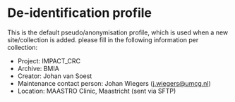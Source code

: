 De-identification profile
==========

This is the default pseudo/anonymisation profile, which is used when a new site/collection is added.
please fill in the following information per collection:
- Project: IMPACT_CRC
- Archive: BMIA
- Creator: Johan van Soest
- Maintenance contact person: Johan Wiegers (j.wiegers@umcg.nl)
- Location: MAASTRO Clinic, Maastricht (sent via SFTP)